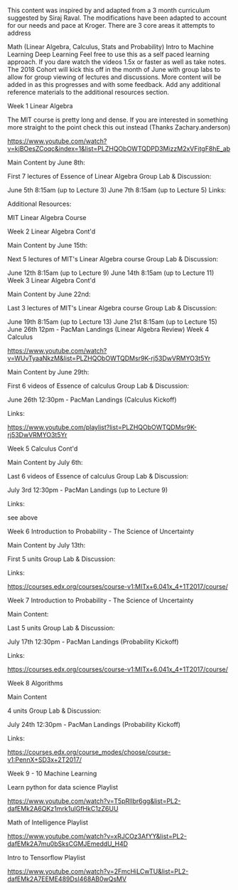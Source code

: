 This content was inspired by and adapted from a 3 month curriculum suggested by Siraj Raval. The modifications have been adapted to account for our needs and pace at Kroger. There are 3 core areas it attempts to address

Math (Linear Algebra, Calculus, Stats and Probability)
Intro to Machine Learning
Deep Learning
Feel free to use this as a self paced learning approach. If you dare watch the videos 1.5x or faster as well as take notes. The 2018 Cohort will kick this off in the month of June with group labs to allow for group viewing of lectures and discussions. More content will be added in as this progresses and with some feedback. Add any additional reference materials to the additional resources section.

Week 1 Linear Algebra

The MIT course is pretty long and dense. If you are interested in something more straight to the point check this out instead (Thanks Zachary.anderson)



https://www.youtube.com/watch?v=kjBOesZCoqc&index=1&list=PLZHQObOWTQDPD3MizzM2xVFitgF8hE_ab

Main Content by June 8th:

First 7 lectures of Essence of Linear Algebra
Group Lab & Discussion:

June 5th 8:15am (up to Lecture 3)
June 7th 8:15am (up to Lecture 5)
Links:



Additional Resources:

MIT Linear Algebra Course



Week 2 Linear Algebra Cont'd

Main Content by June 15th:

Next 5 lectures of MIT's Linear Algebra course
Group Lab & Discussion:

June 12th 8:15am (up to Lecture 9)
June 14th 8:15am (up to Lecture 11)
Week 3 Linear Algebra Cont'd

Main Content by June 22nd:

Last 3 lectures of MIT's Linear Algebra course
Group Lab & Discussion:

June 19th 8:15am (up to Lecture 13)
June 21st 8:15am (up to Lecture 15)
June 26th 12pm - PacMan Landings (Linear Algebra Review)
Week 4 Calculus



https://www.youtube.com/watch?v=WUvTyaaNkzM&list=PLZHQObOWTQDMsr9K-rj53DwVRMYO3t5Yr

Main Content by June 29th:

First 6 videos of Essence of calculus
Group Lab & Discussion:

June 26th 12:30pm - PacMan Landings (Calculus Kickoff)

Links:

https://www.youtube.com/playlist?list=PLZHQObOWTQDMsr9K-rj53DwVRMYO3t5Yr

Week 5 Calculus Cont'd

Main Content by July 6th:

Last 6 videos of Essence of calculus
Group Lab & Discussion:

July 3rd 12:30pm - PacMan Landings (up to Lecture 9)

Links:

see above

Week 6 Introduction to Probability - The Science of Uncertainty

Main Content by July 13th:

First 5 units
Group Lab & Discussion:




Links:

https://courses.edx.org/courses/course-v1:MITx+6.041x_4+1T2017/course/



Week 7 Introduction to Probability - The Science of Uncertainty

Main Content:

Last 5 units
Group Lab & Discussion:

July 17th 12:30pm - PacMan Landings (Probability Kickoff)

Links:

https://courses.edx.org/courses/course-v1:MITx+6.041x_4+1T2017/course/



Week 8 Algorithms

Main Content 

4 units
Group Lab & Discussion:

July 24th 12:30pm - PacMan Landings (Probability Kickoff)

Links:

https://courses.edx.org/course_modes/choose/course-v1:PennX+SD3x+2T2017/



Week 9 - 10 Machine Learning

Learn python for data science Playlist



https://www.youtube.com/watch?v=T5pRlIbr6gg&list=PL2-dafEMk2A6QKz1mrk1uIGfHkC1zZ6UU

Math of Intelligence Playlist



https://www.youtube.com/watch?v=xRJCOz3AfYY&list=PL2-dafEMk2A7mu0bSksCGMJEmeddU_H4D

Intro to Tensorflow Playlist



https://www.youtube.com/watch?v=2FmcHiLCwTU&list=PL2-dafEMk2A7EEME489DsI468AB0wQsMV



